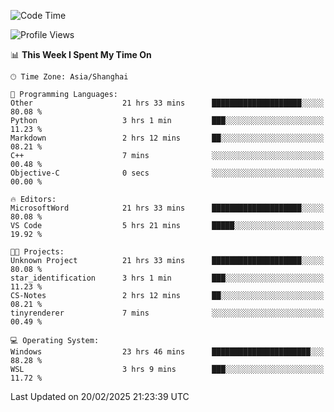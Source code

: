 <!--START_SECTION:waka-->
![Code Time](http://img.shields.io/badge/Code%20Time-2%2C313%20hrs%2011%20mins-blue)

![Profile Views](http://img.shields.io/badge/Profile%20Views-4-blue)

📊 **This Week I Spent My Time On** 

```text
🕑︎ Time Zone: Asia/Shanghai

💬 Programming Languages: 
Other                    21 hrs 33 mins      ████████████████████░░░░░   80.08 % 
Python                   3 hrs 1 min         ███░░░░░░░░░░░░░░░░░░░░░░   11.23 % 
Markdown                 2 hrs 12 mins       ██░░░░░░░░░░░░░░░░░░░░░░░   08.21 % 
C++                      7 mins              ░░░░░░░░░░░░░░░░░░░░░░░░░   00.48 % 
Objective-C              0 secs              ░░░░░░░░░░░░░░░░░░░░░░░░░   00.00 % 

🔥 Editors: 
MicrosoftWord            21 hrs 33 mins      ████████████████████░░░░░   80.08 % 
VS Code                  5 hrs 21 mins       █████░░░░░░░░░░░░░░░░░░░░   19.92 % 

🐱‍💻 Projects: 
Unknown Project          21 hrs 33 mins      ████████████████████░░░░░   80.08 % 
star_identification      3 hrs 1 min         ███░░░░░░░░░░░░░░░░░░░░░░   11.23 % 
CS-Notes                 2 hrs 12 mins       ██░░░░░░░░░░░░░░░░░░░░░░░   08.21 % 
tinyrenderer             7 mins              ░░░░░░░░░░░░░░░░░░░░░░░░░   00.49 % 

💻 Operating System: 
Windows                  23 hrs 46 mins      ██████████████████████░░░   88.28 % 
WSL                      3 hrs 9 mins        ███░░░░░░░░░░░░░░░░░░░░░░   11.72 % 
```


 Last Updated on 20/02/2025 21:23:39 UTC
<!--END_SECTION:waka-->